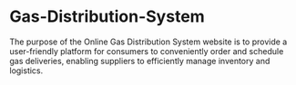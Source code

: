 # Gas-Distribution-System
The purpose of the Online Gas Distribution System website is to provide a user-friendly platform for consumers to conveniently order and schedule gas deliveries, enabling suppliers to efficiently manage inventory and logistics.

